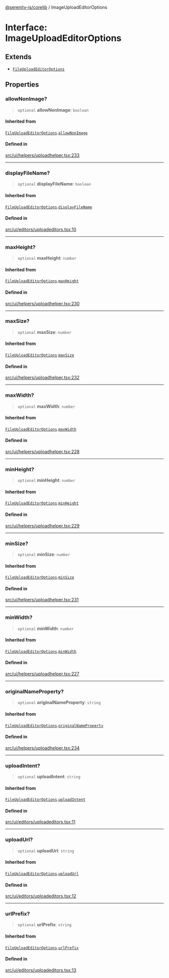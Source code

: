 [@serenity-is/corelib](../README.md) / ImageUploadEditorOptions

# Interface: ImageUploadEditorOptions

## Extends

- [`FileUploadEditorOptions`](FileUploadEditorOptions.md)

## Properties

### allowNonImage?

> `optional` **allowNonImage**: `boolean`

#### Inherited from

[`FileUploadEditorOptions`](FileUploadEditorOptions.md).[`allowNonImage`](FileUploadEditorOptions.md#allownonimage)

#### Defined in

[src/ui/helpers/uploadhelper.tsx:233](https://github.com/serenity-is/serenity/blob/master/packages/corelib/src/ui/helpers/uploadhelper.tsx#L233)

***

### displayFileName?

> `optional` **displayFileName**: `boolean`

#### Inherited from

[`FileUploadEditorOptions`](FileUploadEditorOptions.md).[`displayFileName`](FileUploadEditorOptions.md#displayfilename)

#### Defined in

[src/ui/editors/uploadeditors.tsx:10](https://github.com/serenity-is/serenity/blob/master/packages/corelib/src/ui/editors/uploadeditors.tsx#L10)

***

### maxHeight?

> `optional` **maxHeight**: `number`

#### Inherited from

[`FileUploadEditorOptions`](FileUploadEditorOptions.md).[`maxHeight`](FileUploadEditorOptions.md#maxheight)

#### Defined in

[src/ui/helpers/uploadhelper.tsx:230](https://github.com/serenity-is/serenity/blob/master/packages/corelib/src/ui/helpers/uploadhelper.tsx#L230)

***

### maxSize?

> `optional` **maxSize**: `number`

#### Inherited from

[`FileUploadEditorOptions`](FileUploadEditorOptions.md).[`maxSize`](FileUploadEditorOptions.md#maxsize)

#### Defined in

[src/ui/helpers/uploadhelper.tsx:232](https://github.com/serenity-is/serenity/blob/master/packages/corelib/src/ui/helpers/uploadhelper.tsx#L232)

***

### maxWidth?

> `optional` **maxWidth**: `number`

#### Inherited from

[`FileUploadEditorOptions`](FileUploadEditorOptions.md).[`maxWidth`](FileUploadEditorOptions.md#maxwidth)

#### Defined in

[src/ui/helpers/uploadhelper.tsx:228](https://github.com/serenity-is/serenity/blob/master/packages/corelib/src/ui/helpers/uploadhelper.tsx#L228)

***

### minHeight?

> `optional` **minHeight**: `number`

#### Inherited from

[`FileUploadEditorOptions`](FileUploadEditorOptions.md).[`minHeight`](FileUploadEditorOptions.md#minheight)

#### Defined in

[src/ui/helpers/uploadhelper.tsx:229](https://github.com/serenity-is/serenity/blob/master/packages/corelib/src/ui/helpers/uploadhelper.tsx#L229)

***

### minSize?

> `optional` **minSize**: `number`

#### Inherited from

[`FileUploadEditorOptions`](FileUploadEditorOptions.md).[`minSize`](FileUploadEditorOptions.md#minsize)

#### Defined in

[src/ui/helpers/uploadhelper.tsx:231](https://github.com/serenity-is/serenity/blob/master/packages/corelib/src/ui/helpers/uploadhelper.tsx#L231)

***

### minWidth?

> `optional` **minWidth**: `number`

#### Inherited from

[`FileUploadEditorOptions`](FileUploadEditorOptions.md).[`minWidth`](FileUploadEditorOptions.md#minwidth)

#### Defined in

[src/ui/helpers/uploadhelper.tsx:227](https://github.com/serenity-is/serenity/blob/master/packages/corelib/src/ui/helpers/uploadhelper.tsx#L227)

***

### originalNameProperty?

> `optional` **originalNameProperty**: `string`

#### Inherited from

[`FileUploadEditorOptions`](FileUploadEditorOptions.md).[`originalNameProperty`](FileUploadEditorOptions.md#originalnameproperty)

#### Defined in

[src/ui/helpers/uploadhelper.tsx:234](https://github.com/serenity-is/serenity/blob/master/packages/corelib/src/ui/helpers/uploadhelper.tsx#L234)

***

### uploadIntent?

> `optional` **uploadIntent**: `string`

#### Inherited from

[`FileUploadEditorOptions`](FileUploadEditorOptions.md).[`uploadIntent`](FileUploadEditorOptions.md#uploadintent)

#### Defined in

[src/ui/editors/uploadeditors.tsx:11](https://github.com/serenity-is/serenity/blob/master/packages/corelib/src/ui/editors/uploadeditors.tsx#L11)

***

### uploadUrl?

> `optional` **uploadUrl**: `string`

#### Inherited from

[`FileUploadEditorOptions`](FileUploadEditorOptions.md).[`uploadUrl`](FileUploadEditorOptions.md#uploadurl)

#### Defined in

[src/ui/editors/uploadeditors.tsx:12](https://github.com/serenity-is/serenity/blob/master/packages/corelib/src/ui/editors/uploadeditors.tsx#L12)

***

### urlPrefix?

> `optional` **urlPrefix**: `string`

#### Inherited from

[`FileUploadEditorOptions`](FileUploadEditorOptions.md).[`urlPrefix`](FileUploadEditorOptions.md#urlprefix)

#### Defined in

[src/ui/editors/uploadeditors.tsx:13](https://github.com/serenity-is/serenity/blob/master/packages/corelib/src/ui/editors/uploadeditors.tsx#L13)
